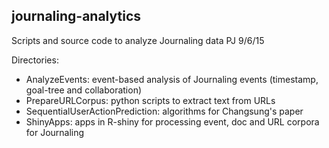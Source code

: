 ## journaling-analytics
Scripts and source code to analyze Journaling data
PJ 9/6/15

Directories:

* AnalyzeEvents: event-based analysis of Journaling events (timestamp, goal-tree and collaboration)
* PrepareURLCorpus: python scripts to extract text from URLs
* SequentialUserActionPrediction: algorithms for Changsung's paper
* ShinyApps: apps in R-shiny for processing event, doc and URL corpora for Journaling
